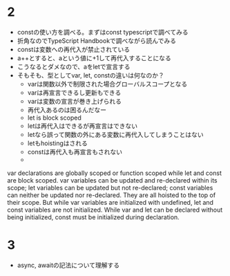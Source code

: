 # 2
- constの使い方を調べる。まずはconst typescriptで調べてみる
- 折角なのでTypeScript Handbookで調べながら読んでみる
- constは変数への再代入が禁止されている
- a++とすると、aという値に+1して再代入することになる
- こうなるとダメなので、aをletで宣言する
- そもそも、型としてvar, let, constの違いは何なのか？ 
    - varは関数以外で制限された場合グローバルスコープとなる
    - varは再宣言できるし更新もできる
    - varは変数の宣言が巻き上げられる
    - 再代入あるのは困るんだなー
    - let is block scoped
    - letは再代入はできるが再宣言はできない
    - letなら誤って関数の外にある変数に再代入してしまうことはない
    - letもhoistingはされる
    - constは再代入も再宣言もされない
    - 

var declarations are globally scoped or function scoped while let and const are block scoped.
var variables can be updated and re-declared within its scope; let variables can be updated but not re-declared; const variables can neither be updated nor re-declared.
They are all hoisted to the top of their scope. But while var variables are initialized with undefined, let and const variables are not initialized.
While var and let can be declared without being initialized, const must be initialized during declaration.

# 3
- async, awaitの記法について理解する